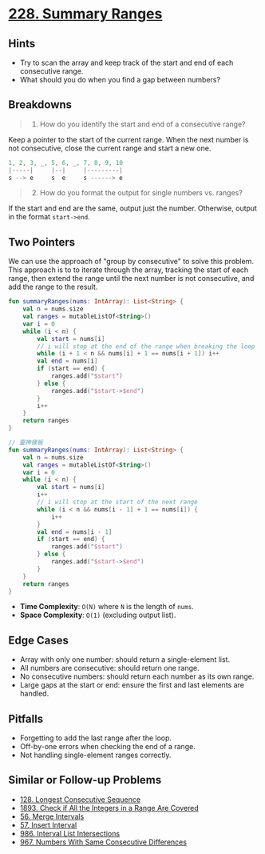 # [228. Summary Ranges](https://leetcode.com/problems/summary-ranges/)

## Hints
- Try to scan the array and keep track of the start and end of each consecutive range.
- What should you do when you find a gap between numbers?

## Breakdowns
> 1. How do you identify the start and end of a consecutive range?

Keep a pointer to the start of the current range. When the next number is not consecutive, close the current range and start a new one.

```js
1, 2, 3, _, 5, 6, _, 7, 8, 9, 10
|-----|     |--|     |---------|
s --> e     s  e     s ------> e
```

> 2. How do you format the output for single numbers vs. ranges?

If the start and end are the same, output just the number. Otherwise, output in the format `start->end`.

## Two Pointers
We can use the approach of "group by consecutive" to solve this problem. This approach is to to iterate through the array, tracking the start of each range, then extend the range until the next number is not consecutive, and add the range to the result.

```kotlin
fun summaryRanges(nums: IntArray): List<String> {
    val n = nums.size
    val ranges = mutableListOf<String>()
    var i = 0
    while (i < n) {
        val start = nums[i]
        // i will stop at the end of the range when breaking the loop
        while (i + 1 < n && nums[i] + 1 == nums[i + 1]) i++
        val end = nums[i]
        if (start == end) {
            ranges.add("$start")
        } else {
            ranges.add("$start->$end")
        }
        i++
    }
    return ranges
}

// 靈神樣板
fun summaryRanges(nums: IntArray): List<String> {
    val n = nums.size
    val ranges = mutableListOf<String>()
    var i = 0
    while (i < n) {
        val start = nums[i]
        i++
        // i will stop at the start of the next range
        while (i < n && nums[i - 1] + 1 == nums[i]) {
            i++
        }
        val end = nums[i - 1]
        if (start == end) {
            ranges.add("$start")
        } else {
            ranges.add("$start->$end")
        }
    }
    return ranges
}
```

- **Time Complexity**: `O(N)` where `N` is the length of `nums`.
- **Space Complexity**: `O(1)` (excluding output list).

## Edge Cases
- Array with only one number: should return a single-element list.
- All numbers are consecutive: should return one range.
- No consecutive numbers: should return each number as its own range.
- Large gaps at the start or end: ensure the first and last elements are handled.

## Pitfalls
- Forgetting to add the last range after the loop.
- Off-by-one errors when checking the end of a range.
- Not handling single-element ranges correctly.

## Similar or Follow-up Problems
- [128. Longest Consecutive Sequence](128.longest-consecutive-sequence.md)
- [1893. Check if All the Integers in a Range Are Covered](1893.check-if-all-the-integers-in-a-range-are-covered.md)
- [56. Merge Intervals](56.merge-intervals.md)
- [57. Insert Interval](57.insert-interval.md)
- [986. Interval List Intersections](986.interval-list-intersections.md)
- [967. Numbers With Same Consecutive Differences](967.numbers-with-same-consecutive-differences.md)
